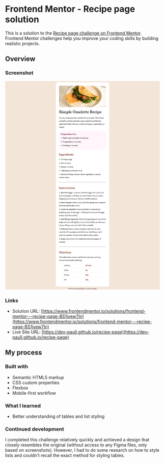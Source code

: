 # Frontend Mentor - Recipe page solution

This is a solution to the [Recipe page challenge on Frontend Mentor](https://www.frontendmentor.io/challenges/recipe-page-KiTsR8QQKm). Frontend Mentor challenges help you improve your coding skills by building realistic projects. 


## Overview

### Screenshot

![](./recipe-page_my-solution-screenshot.png)


### Links

- Solution URL: [https://www.frontendmentor.io/solutions/frontend-mentor---recipe-page-BS1jvew7In](https://www.frontendmentor.io/solutions/frontend-mentor---recipe-page-BS1jvew7In)
- Live Site URL: [https://dev-paull.github.io/recipe-page](https://dev-paull.github.io/recipe-page)

## My process

### Built with

- Semantic HTML5 markup
- CSS custom properties
- Flexbox
- Mobile-first workflow

### What I learned

- Better understanding of tables and list styling

### Continued development

I completed this challenge relatively quickly and achieved a design that closely resembles the original (without access to any Figma files, only based on screenshots). However, I had to do some research on how to style lists and couldn't recall the exact method for styling tables.

